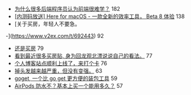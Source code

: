 - [为什么很多后端程序员认为前端很难学？](https://www.v2ex.com/t/692411) 182
- [[内测码放送] Here for macOS - 一款全新的效率工具， Beta 8 体验](https://www.v2ex.com/t/692371) 138
- [关于买房，年轻人不要急。

-](https://www.v2ex.com/t/692443) 92
- [还是买房](https://www.v2ex.com/t/692414) 79
- [看到最近很多买房贴, 身为回龙观北漂说说自己的看法。](https://www.v2ex.com/t/692449) 77
- [个人博客站点顺利上线了，来打个卡](https://www.v2ex.com/t/692357) 76
- [掉头发越来越严重，但没有变强。](https://www.v2ex.com/t/692444) 63
- [goget, 一个比 go get 更方便的装包工具](https://www.v2ex.com/t/692439) 59
- [AirPods 防水不？基本上买一个能用多久？](https://www.v2ex.com/t/692372) 57